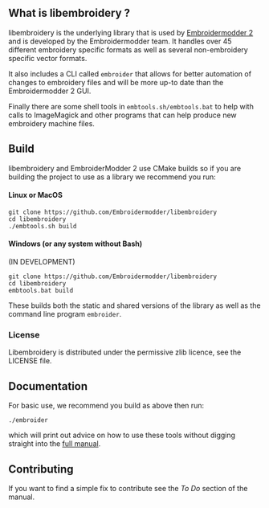 What is libembroidery ?
-----------------------

libembroidery is the underlying library that is used by [Embroidermodder 2](http://embroidermodder.github.io)
and is developed by the Embroidermodder team.
It handles over 45 different embroidery specific formats as well
as several non-embroidery specific vector formats.

It also includes a CLI called `embroider` that allows for better automation of
changes to embroidery files and will be more up-to date than
the Embroidermodder 2 GUI.

Finally there are some shell tools in `embtools.sh/embtools.bat`
to help with calls to ImageMagick and other programs that can
help produce new embroidery machine files.

## Build

libembroidery and EmbroiderModder 2 use CMake builds
so if you are building the project to use as a library we recommend
you run:

#### Linux or MacOS
 
```
git clone https://github.com/Embroidermodder/libembroidery
cd libembroidery
./embtools.sh build
```

#### Windows (or any system without Bash)

(IN DEVELOPMENT)
 
```
git clone https://github.com/Embroidermodder/libembroidery
cd libembroidery
embtools.bat build
```

These builds both the static and shared versions of the library as well
as the command line program `embroider`.

### License

Libembroidery is distributed under the permissive zlib licence, see the LICENSE file.

## Documentation

For basic use, we recommend you build as above then run:

```
./embroider
```

which will print out advice on how to use these tools without digging
straight into the [full manual](manual.md).

## Contributing

If you want to find a simple fix to contribute see the *To Do* section
of the manual. 

